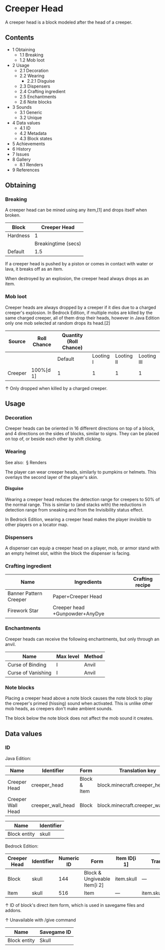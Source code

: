 # Creeper Head
A creeper head is a block modeled after the head of a creeper.

## Contents
- 1 Obtaining
	- 1.1 Breaking
	- 1.2 Mob loot
- 2 Usage
	- 2.1 Decoration
	- 2.2 Wearing
		- 2.2.1 Disguise
	- 2.3 Dispensers
	- 2.4 Crafting ingredient
	- 2.5 Enchantments
	- 2.6 Note blocks
- 3 Sounds
	- 3.1 Generic
	- 3.2 Unique
- 4 Data values
	- 4.1 ID
	- 4.2 Metadata
	- 4.3 Block states
- 5 Achievements
- 6 History
- 7 Issues
- 8 Gallery
	- 8.1 Renders
- 9 References

## Obtaining
### Breaking
A creeper head can be mined using any item,[1] and drops itself when broken.

| Block    | Creeper Head        |
|----------|---------------------|
| Hardness | 1                   |
|          | Breakingtime (secs) |
| Default  | 1.5                 |

If a creeper head is pushed by a piston or comes in contact with water or lava, it breaks off as an item.

When destroyed by an explosion, the creeper head always drops as an item.

### Mob loot
Creeper heads are always dropped by a creeper if it dies due to a charged creeper's explosion. In Bedrock Edition, if multiple mobs are killed by the same charged creeper, all of them drop their heads, however in Java Edition only one mob selected at random drops its head.[2]

| Source  | Roll Chance | Quantity (Roll Chance) |           |            |             |
|---------|-------------|------------------------|-----------|------------|-------------|
|         |             | Default                | Looting I | Looting II | Looting III |
| Creeper | 100%[d 1]   | 1                      | 1         | 1          | 1           |


↑ Only dropped when killed by a charged creeper.


## Usage
### Decoration
Creeper heads can be oriented in 16 different directions on top of a block, and 4 directions on the sides of blocks, similar to signs. They can be placed on top of, or beside each other by shift clicking.

### Wearing
See also:  § Renders

The player can wear creeper heads, similarly to pumpkins or helmets. This overlays the second layer of the player's skin.

#### Disguise
Wearing a creeper head reduces the detection range for creepers to 50% of the normal range. This is similar to (and stacks with) the reductions in detection range from sneaking and from the Invisibility status effect.

In Bedrock Edition, wearing a creeper head makes the player invisible to other players on a locator map.

### Dispensers
A dispenser can equip a creeper head on a player, mob, or armor stand with an empty helmet slot, within the block the dispenser is facing.

### Crafting ingredient
| Name                   | Ingredients                    | Crafting recipe |
|------------------------|--------------------------------|-----------------|
| Banner Pattern Creeper | Paper+Creeper Head             |                 |
| Firework Star          | Creeper head +Gunpowder+AnyDye |                 |

### Enchantments
Creeper heads can receive the following enchantments, but only through an anvil.

| Name               | Max level | Method |
|--------------------|-----------|--------|
| Curse of Binding   | I         | Anvil  |
| Curse of Vanishing | I         | Anvil  |

### Note blocks
Placing a creeper head above a note block causes the note block to play the creeper's primed (hissing) sound when activated. This is unlike other mob heads, as creepers don't make ambient sounds.

The block below the note block does not affect the mob sound it creates.

## Data values
### ID
Java Edition:

| Name              | Identifier        | Form         | Translation key                   |
|-------------------|-------------------|--------------|-----------------------------------|
| Creeper Head      | creeper_head      | Block & Item | block.minecraft.creeper_head      |
| Creeper Wall Head | creeper_wall_head | Block        | block.minecraft.creeper_wall_head |

| Name         | Identifier |
|--------------|------------|
| Block entity | skull      |

Bedrock Edition:

| Creeper Head | Identifier | Numeric ID | Form                         | Item ID[i 1] | Translation key         |
|--------------|------------|------------|------------------------------|--------------|-------------------------|
| Block        | skull      | 144        | Block & Ungiveable Item[i 2] | item.skull   | —                       |
| Item         | skull      | 516        | Item                         | —            | item.skull.creeper.name |


↑ ID of block's direct item form, which is used in savegame files and addons.

↑ Unavailable with /give command


| Name         | Savegame ID |
|--------------|-------------|
| Block entity | Skull       |

